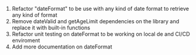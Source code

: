 1. Refactor "dateFormat" to be use with any kind of date format to retrieve any kind of format
2. Remove dateValid and getAgeLimit dependencies on the library and replace it with built-in functions
3. Refactor unit testing on dateFormat to be working on local de and CI/CD enviroment
4. Add more documentation on dateFormat
